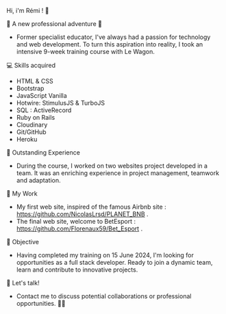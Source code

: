 Hi, i'm Rémi ! 👋

🚀 A new professional adventure 🚀
- Former specialist educator, I've always had a passion for technology and web development. To turn this aspiration into reality, I took an intensive 9-week training course with Le Wagon.

💻 Skills acquired
- HTML & CSS
- Bootstrap
- JavaScript Vanilla
- Hotwire: StimulusJS & TurboJS
- SQL : ActiveRecord
- Ruby on Rails
- Cloudinary
- Git/GitHub
- Heroku

🌟 Outstanding Experience
- During the course, I worked on two websites project developed in a team. It was an enriching experience in project management, teamwork and adaptation.

🔧 My Work
- My first web site, inspired of the famous Airbnb site : https://github.com/NicolasLrsd/PLANET_BNB .
- The final web site, welcome to BetEsport : https://github.com/Florenaux59/Bet_Esport .

🎯 Objective
- Having completed my training on 15 June 2024, I'm looking for opportunities as a full stack developer. Ready to join a dynamic team, learn and contribute to innovative projects.

🤝 Let's talk!
- Contact me to discuss potential collaborations or professional opportunities. 💼✨
